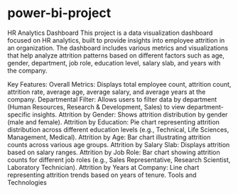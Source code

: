 # power-bi-project

HR Analytics Dashboard
This project is a data visualization dashboard focused on HR analytics, built to provide insights into employee attrition in an organization. The dashboard includes various metrics and visualizations that help analyze attrition patterns based on different factors such as age, gender, department, job role, education level, salary slab, and years with the company.

Key Features:
Overall Metrics: Displays total employee count, attrition count, attrition rate, average age, average salary, and average years at the company.
Departmental Filter: Allows users to filter data by department (Human Resources, Research & Development, Sales) to view department-specific insights.
Attrition by Gender: Shows attrition distribution by gender (male and female).
Attrition by Education: Pie chart representing attrition distribution across different education levels (e.g., Technical, Life Sciences, Management, Medical).
Attrition by Age: Bar chart illustrating attrition counts across various age groups.
Attrition by Salary Slab: Displays attrition based on salary ranges.
Attrition by Job Role: Bar chart showing attrition counts for different job roles (e.g., Sales Representative, Research Scientist, Laboratory Technician).
Attrition by Years at Company: Line chart representing attrition trends based on years of tenure.
Tools and Technologies
